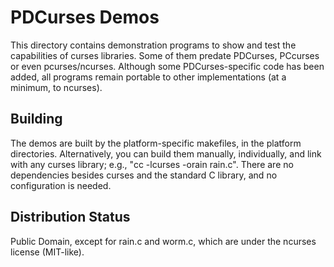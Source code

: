 PDCurses Demos
==============

This directory contains demonstration programs to show and test the
capabilities of curses libraries. Some of them predate PDCurses,
PCcurses or even pcurses/ncurses. Although some PDCurses-specific code
has been added, all programs remain portable to other implementations
(at a minimum, to ncurses).


Building
--------

The demos are built by the platform-specific makefiles, in the platform
directories. Alternatively, you can build them manually, individually,
and link with any curses library; e.g., "cc -lcurses -orain rain.c".
There are no dependencies besides curses and the standard C library, and
no configuration is needed.


Distribution Status
-------------------

Public Domain, except for rain.c and worm.c, which are under the ncurses
license (MIT-like).
